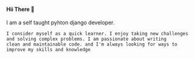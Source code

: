 
#### Hii There 👋

I am a self taught pyhton django developer.

	I consider myself as a quick learner. I enjoy taking new challenges and solving complex problems. I am passionate about writing 
	clean and maintainable code. and I'm always looking for ways to improve my skills and knowledge
